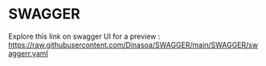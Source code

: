 # SWAGGER
Explore this link on swagger UI for a preview : https://raw.githubusercontent.com/Dinasoa/SWAGGER/main/SWAGGER/swaggerr.yaml
